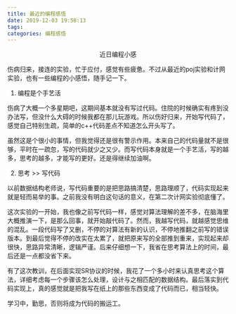```yaml
---
title: 最近的编程感悟
date: 2019-12-03 19:58:13
tags: 
categories: 编程感悟
---
```


<center>近日编程小感</center>

<!--more-->

伤病归来，接连的实验，忙于应付，感觉有些疲惫。不过从最近的poj实验和计网实验，也有一些编程的小感悟，随手记一下。

1. 编程是个手艺活

伤病了大概一个多星期吧，这期间基本就没有写过代码。住院的时候确实有疼到没办法写，但没什么大碍的时候我都在那儿玩游戏。所以伤好归来，开始写代码了，感觉自己特别生疏，简单的c++代码差点不知道怎么开头写了。

虽然这是个很小的事情，但我觉得还是很有警示作用。本来自己的代码量就不是很够，平时在一疏忽，写的代码就少之又少。而写代码本身就是一个手艺活，写的越多，思考的越多，才能写的更好。还是得继续加油啊。

2. 思考 >> 写代码

以前数据结构老师说，写代码重要的是把思路搞清楚，思路理顺了，代码实现起来就是轻而易举的事。之前我没有明白这句话的意义，在第二次计网实验彻底懂了。

这次实验的一开始，我也像之前写代码一样，感觉对算法理解的差不多，在脑海里大概推演一下，是那么回事，就开始敲代码了。然而，我越写代码，就越感觉思维的混乱。一段代码写了又删，不停的对算法有新的认识，不停地推翻之前写的错误版本。到最后觉得不停的改实在太累了，就把原来写的全部推到重来，实现起来却很快，思路异常清晰，逻辑严谨。后来仔细想一下，我省在思考算法上的时间，最后还是一点都没省下来。

有了这次教训，在后面实现SR协议的时候，我花了一个多小时来认真思考这个算法，详细考虑每一个步骤该怎么处理，设计与之相匹配的数据结构。最后落实到代码实现上，真的感觉就是把我写在纸上的那些东西变成了代码而已，相当轻快。

学习中，勤思，否则将成为代码的搬运工。